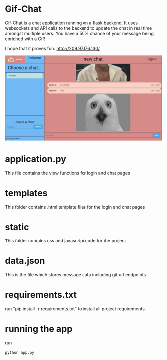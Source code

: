 # Gif-Chat

Gif-Chat is a chat application running on a flask backend. It uses websockets and API calls to the backend to update the chat in real time amongst multiple users. You have a 50% chance of your message being enriched with a Gif!

I hope that it proves fun. http://209.97.176.130/

![Image description](gif-chat.jpeg)

# application.py
This file contains the view functions for login and chat pages

# templates
This folder contains .html template files for the login and chat pages

# static
This folder contains css and javascript code for the project

# data.json
This is the file which stores message data including gif url endpoints

# requirements.txt
run
"pip install -r requirements.txt"
to install all project requirements.

# running the app
run
```
python app.py
```
